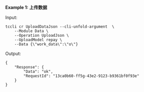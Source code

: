 **Example 1: 上传数据**



Input: 

```
tccli cr UploadDataJson --cli-unfold-argument  \
    --Module Data \
    --Operation UploadJson \
    --UploadModel repay \
    --Data {\"work_data\":\"o\"}
```

Output: 
```
{
    "Response": {
        "Data": "ok",
        "RequestId": "13ca0b60-ff5g-43e2-9123-b9361bf0f93e"
    }
}
```

